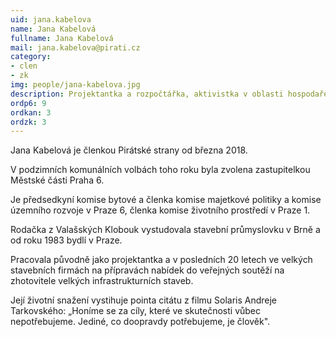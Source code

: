 ```yaml
---
uid: jana.kabelova
name: Jana Kabelová 
fullname: Jana Kabelová 
mail: jana.kabelova@pirati.cz
category: 
- clen
- zk
img: people/jana-kabelova.jpg
description: Projektantka a rozpočtářka, aktivistka v oblasti hospodaření s veřejnými financemi a majetkem Prahy 6.
ordp6: 9
ordkan: 3
ordzk: 3
---
```

Jana Kabelová  je členkou Pirátské strany od března 2018.

V podzimních komunálních volbách toho roku byla zvolena zastupitelkou Městské části Praha 6.

Je předsedkyní komise bytové a členka komise majetkové politiky a komise územního rozvoje v Praze 6, členka komise životního prostředí v Praze 1.

Rodačka z Valašských Klobouk vystudovala stavební průmyslovku v Brně a od roku 1983 bydlí v Praze.

Pracovala původně jako projektantka a v posledních 20 letech ve velkých stavebních firmách na přípravách nabídek do veřejných soutěží na zhotovitele velkých infrastrukturních staveb.

Její životní snažení vystihuje pointa citátu z filmu Solaris Andreje Tarkovského: „Honíme se za cíly, které ve skutečnosti vůbec nepotřebujeme. Jediné, co doopravdy potřebujeme, je člověk".
